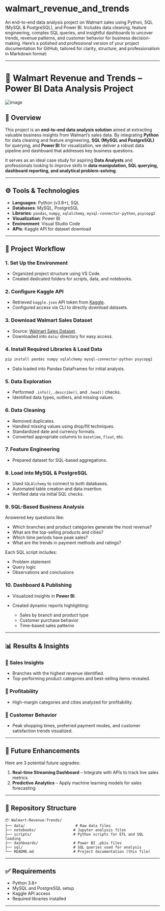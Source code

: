# walmart_revenue_and_trends
An end-to-end data analysis project on Walmart sales using Python, SQL (MySQL &amp; PostgreSQL), and Power BI. Includes data cleaning, feature engineering, complex SQL queries, and insightful dashboards to uncover trends, revenue patterns, and customer behavior for business decision-making.
Here’s a polished and professional version of your project documentation for GitHub, tailored for clarity, structure, and professionalism in Markdown format:

---

# 🛒 Walmart Revenue and Trends – Power BI Data Analysis Project
![image](https://github.com/user-attachments/assets/1e59857a-dd97-42da-9e7b-266ed00dde41)


## 📌 Overview

This project is an **end-to-end data analysis solution** aimed at extracting valuable business insights from Walmart’s sales data. By integrating **Python** for data cleaning and feature engineering, **SQL (MySQL and PostgreSQL)** for querying, and **Power BI** for visualization, we deliver a robust data pipeline and dashboard that addresses key business questions.

It serves as an ideal case study for aspiring **Data Analysts** and professionals looking to improve skills in **data manipulation, SQL querying, dashboard reporting, and analytical problem-solving**.

---

## ⚙️ Tools & Technologies

* **Languages**: Python (v3.8+), SQL
* **Databases**: MySQL, PostgreSQL
* **Libraries**: `pandas`, `numpy`, `sqlalchemy`, `mysql-connector-python`, `psycopg2`
* **Visualization**: Power BI
* **Environment**: Visual Studio Code
* **APIs**: Kaggle API for dataset download

---

## 📁 Project Workflow

### 1. Set Up the Environment

* Organized project structure using VS Code.
* Created dedicated folders for scripts, data, and notebooks.

### 2. Configure Kaggle API

* Retrieved `kaggle.json` API token from [Kaggle](https://www.kaggle.com/).
* Configured access via CLI to directly download datasets.

### 3. Download Walmart Sales Dataset

* Source: [Walmart Sales Dataset](https://www.kaggle.com/datasets/najir0123/walmart-10k-sales-datasets).
* Downloaded into `data/` directory for easy access.

### 4. Install Required Libraries & Load Data

```bash
pip install pandas numpy sqlalchemy mysql-connector-python psycopg2
```

* Data loaded into Pandas DataFrames for initial analysis.

### 5. Data Exploration

* Performed `.info()`, `.describe()`, and `.head()` checks.
* Identified data types, outliers, and missing values.

### 6. Data Cleaning

* Removed duplicates.
* Handled missing values using drop/fill techniques.
* Standardized date and currency formats.
* Converted appropriate columns to `datetime`, `float`, etc.

### 7. Feature Engineering

* Prepared dataset for SQL-based aggregations.

### 8. Load into MySQL & PostgreSQL

* Used `SQLAlchemy` to connect to both databases.
* Automated table creation and data insertion.
* Verified data via initial SQL checks.

### 9. SQL-Based Business Analysis

Answered key questions like:

* Which branches and product categories generate the most revenue?
* What are the top-selling products and cities?
* Which time periods have peak sales?
* What are the trends in payment methods and ratings?

Each SQL script includes:

* Problem statement
* Query logic
* Observations and conclusions

### 10. Dashboard & Publishing

* Visualized insights in **Power BI**.
* Created dynamic reports highlighting:

  * Sales by branch and product type
  * Customer purchase behavior
  * Time-based sales patterns

---

## 📊 Results & Insights

### 🔹 Sales Insights

* Branches with the highest revenue identified.
* Top-performing product categories and best-selling items revealed.

### 🔹 Profitability

* High-margin categories and cities analyzed for profitability.

### 🔹 Customer Behavior

* Peak shopping times, preferred payment modes, and customer satisfaction trends visualized.

---

## 🚀 Future Enhancements

Here are 3 potential future upgrades:

1. **Real-time Streaming Dashboard** – Integrate with APIs to track live sales metrics.
2. **Predictive Analytics** – Apply machine learning models for sales forecasting.
---

## 📁 Repository Structure

```
📦 Walmart-Revenue-Trends/
├── data/                       # Raw data files
├── notebooks/                 # Jupyter analysis files
├── scripts/                   # Python scripts for ETL and SQL loading
├── dashboards/                # Power BI .pbix files
├── sql/                       # SQL queries used for analysis
└── README.md                  # Project documentation (this file)
```

---

## ✅ Requirements

* Python 3.8+
* MySQL and PostgreSQL setup
* Kaggle API access
* Required libraries installed

---
